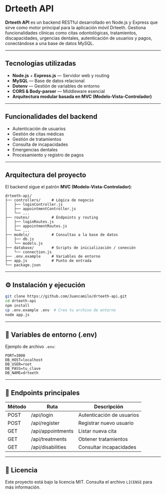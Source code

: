 # Drteeth API

**Drteeth API** es un backend RESTful desarrollado en Node.js y Express que sirve como motor principal para la aplicación móvil Drteeth. Gestiona funcionalidades clínicas como citas odontológicas, tratamientos, discapacidades, urgencias dentales, autenticación de usuarios y pagos, conectándose a una base de datos MySQL.

---

## Tecnologías utilizadas

- **Node.js** + **Express.js** — Servidor web y routing
- **MySQL** — Base de datos relacional
- **Dotenv** — Gestión de variables de entorno
- **CORS & Body-parser** — Middleware esencial
- **Arquitectura modular basada en MVC (Modelo-Vista-Controlador)**

---

## Funcionalidades del backend

- Autenticación de usuarios
- Gestión de citas médicas
- Gestión de tratamientos
- Consulta de incapacidades
- Emergencias dentales
- Procesamiento y registro de pagos

---

## Arquitectura del proyecto

El backend sigue el patrón **MVC (Modelo-Vista-Controlador)**:

```
drteeth-api/
├── controllers/     # Lógica de negocio
│   ├── loginController.js
│   ├── appointmentController.js
│   └── ...
├── routes/          # Endpoints y routing
│   ├── loginRoutes.js
│   ├── appointmentRoutes.js
│   └── ...
├── models/          # Consultas a la base de datos
│   ├── db.js
│   └── models.js
├── database/        # Scripts de inicialización / conexión
│   └── connection.js
├── .env.example     # Variables de entorno
├── app.js           # Punto de entrada
└── package.json
```

---

## ⚙️ Instalación y ejecución

```bash
git clone https://github.com/Juancamilo/drteeth-api.git
cd drteeth-api
npm install
cp .env.example .env  # Crea tu archivo de entorno
node app.js
```

---

## 🔐 Variables de entorno (.env)

Ejemplo de archivo `.env`:

```
PORT=3000
DB_HOST=localhost
DB_USER=root
DB_PASS=tu_clave
DB_NAME=drteeth
```

---

## 🧪 Endpoints principales

| Método | Ruta                     | Descripción                         |
|--------|--------------------------|-------------------------------------|
| POST   | /api/login               | Autenticación de usuarios           |
| POST   | /api/register            | Registrar nuevo usuario             |
| GET    | /api/appointments        | Listar nueva cita                   |
| GET    | /api/treatments          | Obtener tratamientos                |
| GET    | /api/disabilities        | Consultar incapacidades             |

---

## 📄 Licencia

Este proyecto está bajo la licencia MIT. Consulta el archivo `LICENSE` para más información.
